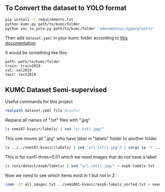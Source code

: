## To Convert the dataset to YOLO format
```bash
pip install -r requirements.txt
python kumc.py path/to/kumc/folder
python voc_to_yolo.py path/to/kumc/folder 'adenomatous,hyperplastic'
```
Then add `dataset.yaml` in your kumc folder according to 
[this documentation](https://github.com/ultralytics/yolov5/wiki/Train-Custom-Data). 

It would be something like this:
```
path: path/to/kumc/folder
train: train2019
val: val2019
test: test2019
```

## KUMC Dataset Semi-supervised

Useful commands for this project

```bash
realpath dataset.yaml file #useful
```

Replace all names of ".txt" files with ".jpg"

```bash
ls semi07-kvasir/labels/ | sed "s/.txt/.jpg/"
```

This one moves all ".jpg" who have label in "labels" folder to another folder

```bash
ls ../../semi07-kvasir/labels/ | sed "s/\.txt/\.jpg"/ | xargs cp -t ../../semi07-kvasir/images/
```

This is for confi-thres=0.01 which we need images that do not have a label:

```bash
ls runs/detect/exp6/labels/ | sed "s/\.txt/\.jpg/" > exp6-labels.txt
```

Now we need to see which items exist in 1 but not in 2:

```bash
comm -23 all_images.txt ../semi001-kvasir/exp6-labels_sorted.txt > needed_to_copy.txt
```
